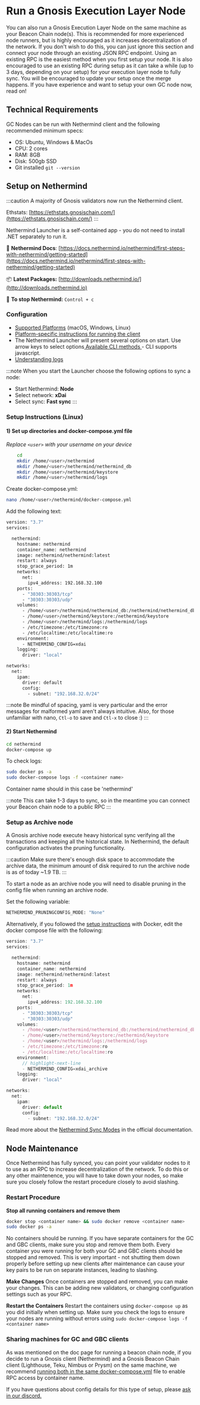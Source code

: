 ---
---
# Run a Gnosis Execution Layer Node

You can also run a Gnosis Execution Layer Node on the same machine as your Beacon Chain node(s). This is recommended for more experienced node runners, but is highly encouraged as it increases decentralization of the network. If you don't wish to do this, you can just ignore this section and connect your node through an existing JSON RPC endpoint. Using an existing RPC is the easiest method when you first setup your node. It is also encouraged to use an existing RPC during setup as it can take a while (up to 3 days, depending on your setup) for your execution layer node to fully sync. You will be encouraged to update your setup once the merge happens. If you have experience and want to setup your own GC node now, read on!

## Technical Requirements

GC Nodes can be run with Nethermind client and the following recommended minimum specs:

* OS: Ubuntu, Windows & MacOs
* CPU: 2 cores
* RAM: 8GB
* Disk: 500gb SSD
* Git installed `git --version`

## Setup on Nethermind

:::caution
A majority of Gnosis validators now run the Nethermind client.

Ethstats: [https://ethstats.gnosischain.com/](https://ethstats.gnosischain.com/)
:::

Nethermind Launcher is a self-contained app - you do not need to install .NET separately to run it.

📄 **Nethermind Docs**: [https://docs.nethermind.io/nethermind/first-steps-with-nethermind/getting-started](https://docs.nethermind.io/nethermind/first-steps-with-nethermind/getting-started)

📦 **Latest Packages:** [http://downloads.nethermind.io/](http://downloads.nethermind.io)

🛑 **To stop Nethermind:** `Control + c`

### Configuration

* [Supported Platforms](https://docs.nethermind.io/nethermind/first-steps-with-nethermind/supported-platforms) (macOS, Windows, Linux)
* [Platform-specific instructions for running the client](https://docs.nethermind.io/nethermind/ethereum-client/running-nethermind/running-the-client)
* The Nethermind Launcher will present several options on start. Use arrow keys to select options[ Available CLI methods ](https://docs.nethermind.io/nethermind/nethermind-utilities/cli)- CLI supports javascript.
* [Understanding logs](https://docs.nethermind.io/nethermind/first-steps-with-nethermind/getting-started#explaining-nethermind-logs)

:::note
When you start the Launcher choose the following options to sync a node:

* Start Nethermind: **Node**
* Select network: **xDai**
* Select sync: **Fast sync**
:::

### Setup Instructions (Linux)

#### 1) Set up directories and docker-compose.yml file

*Replace `<user>` with your username on your device*
```bash
    cd
    mkdir /home/<user>/nethermind
    mkdir /home/<user>/nethermind/nethermind_db
    mkdir /home/<user>/nethermind/keystore
    mkdir /home/<user>/nethermind/logs
```
Create docker-compose.yml:
```bash
nano /home/<user>/nethermind/docker-compose.yml
```
Add the following text:
```bash
version: "3.7"
services:

  nethermind:
    hostname: nethermind
    container_name: nethermind
    image: nethermind/nethermind:latest
    restart: always
    stop_grace_period: 1m
    networks:
      net:
        ipv4_address: 192.168.32.100
    ports:
      - "30303:30303/tcp"
      - "30303:30303/udp"
    volumes:
      - /home/<user>/nethermind/nethermind_db:/nethermind/nethermind_db
      - /home/<user>/nethermind/keystore:/nethermind/keystore
      - /home/<user>/nethermind/logs:/nethermind/logs
      - /etc/timezone:/etc/timezone:ro
      - /etc/localtime:/etc/localtime:ro
    environment:
      - NETHERMIND_CONFIG=xdai
    logging:
      driver: "local"

networks:
  net:
    ipam:
      driver: default
      config:
        - subnet: "192.168.32.0/24"
```
:::note
Be mindful of spacing, yaml is very particular and the error messages for malformed yaml aren't always intuitive. Also, for those unfamiliar with nano, `Ctl-o` to save and `Ctl-x` to close :)
:::

#### 2) Start Nethermind

```bash
cd nethermind
docker-compose up
```
To check logs:
```bash
sudo docker ps -a
sudo docker-compose logs -f <container name>
```
Container name should in this case be 'nethermind'

:::note
This can take 1-3 days to sync, so in the meantime you can connect your Beacon chain node to a public RPC
:::

### Setup as Archive node

A Gnosis archive node execute heavy historical sync verifying all the transactions and keeping all the historical state. In Nethermind, the default configuration activates the pruning functionality.

:::caution
Make sure there's enough disk space to accommodate the archive data, the minimum amount of disk required to run the archive node is as of today ~1.9 TB.
:::

To start a node as an archive node you will need to disable pruning in the config file when running an archive node.

Set the following variable:

```bash
NETHERMIND_PRUNINGCONFIG_MODE: "None"
```

Alternatively, if you followed the [setup instructions](#setup-instructions-linux) with Docker, edit the docker compose file with the following:

```js title="docker-compose.yml"
version: "3.7"
services:

  nethermind:
    hostname: nethermind
    container_name: nethermind
    image: nethermind/nethermind:latest
    restart: always
    stop_grace_period: 1m
    networks:
      net:
        ipv4_address: 192.168.32.100
    ports:
      - "30303:30303/tcp"
      - "30303:30303/udp"
    volumes:
      - /home/<user>/nethermind/nethermind_db:/nethermind/nethermind_db
      - /home/<user>/nethermind/keystore:/nethermind/keystore
      - /home/<user>/nethermind/logs:/nethermind/logs
      - /etc/timezone:/etc/timezone:ro
      - /etc/localtime:/etc/localtime:ro
    environment:
      // highlight-next-line
      - NETHERMIND_CONFIG=xdai_archive
    logging:
      driver: "local"

networks:
  net:
    ipam:
      driver: default
      config:
        - subnet: "192.168.32.0/24"
```

Read more about the [Nethermind Sync Modes](https://docs.nethermind.io/nethermind/ethereum-client/sync-modes) in the official documentation.


## Node Maintenance

Once Nethermind has fully synced, you can point your validator nodes to it to use as an RPC to increase decentralization of the network. To do this or any other maintenence, you will have to take down your nodes, so make sure you closely follow the restart procedure closely to avoid slashing.

### Restart Procedure

 **Stop all running containers and remove them**
 ```bash
 docker stop <container name> && sudo docker remove <container name>
 sudo docker ps -a
 ```
 No containers should be running. If you have separate containers for the GC and GBC clients, make sure you stop and remove them both. Every container you were running for both your GC and GBC clients should be stopped and removed. This is very important - not shutting them down properly before setting up new clients after maintenance can cause your key pairs to be run on separate instances, leading to slashing.


**Make Changes**
Once containers are stopped and removed, you can make your changes. This can be adding new validators, or changing configuration settings such as your RPC.

**Restart the Containers**
Restart the containers using `docker-compose up` as you did initially when setting up. Make sure you check the logs to ensure your nodes are running without errors using `sudo docker-compose logs -f <container name>`

### Sharing machines for GC and GBC clients

As was mentioned on the doc page for running a beacon chain node, if you decide to run a Gnosis client (Nethermind) and a Gnosis Beacon Chain client (Lighthouse, Teku, Nimbus or Prysm) on the same machine, we recommend [running both in the same docker-compose.yml](https://docs.docker.com/compose/extends/) file to enable RPC access by container name.

If you have questions about config details for this type of setup, please [ask in our discord.](https://discord.gg/VQb3WzsywU)
